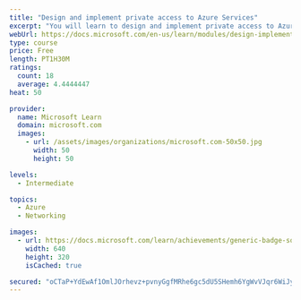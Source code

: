```yaml
---
title: "Design and implement private access to Azure Services"
excerpt: "You will learn to design and implement private access to Azure Services with Azure Private Link, and virtual network service endpoints."
webUrl: https://docs.microsoft.com/en-us/learn/modules/design-implement-private-access-to-azure-services/
type: course
price: Free
length: PT1H30M
ratings:
  count: 18
  average: 4.4444447
heat: 50

provider:
  name: Microsoft Learn
  domain: microsoft.com
  images:
    - url: /assets/images/organizations/microsoft.com-50x50.jpg
      width: 50
      height: 50

levels:
  - Intermediate

topics:
  - Azure
  - Networking

images:
  - url: https://docs.microsoft.com/learn/achievements/generic-badge-social.png
    width: 640
    height: 320
    isCached: true

secured: "oCTaP+YdEwAf1OmlJOrhevz+pvnyGgfMRhe6gc5dU5SHemh6YgWvVJqr6WiJy2pGUX5hoPAQ+TIaNlGtgQQmw9sBxn3hHEYbsiumsmwOv17aejHp1wZqxJunPz5CmwL0XLvmVfLSmhQyRMJV+FXP6jA2+O3K62Q4ZDtEkehKhdqW9bMg9fw9NtONaJu/T+S70ChvrjdXB6R/FpfgjXmmDzCsxGIKrduvndmoQl022qTwCmj6XjocQSZyGweHIQCNdJP4mWRqQcDxXN41pIHZhZe/srTdeAqvYovDATJlV426tVXbmBQuIsJ8qpKmMoz3/HBzmUIZyo5n/hPU05kIcaP4I0Le590pk2deFq+/x650eTSseNly8xJJ/av5R4m2bOaNmeHnlGFZcxnCVVomKbclzz4vE1fPevQsrloc0HE=;9XSq6OfCzA7NyfhyDOU/tg=="
---
```


